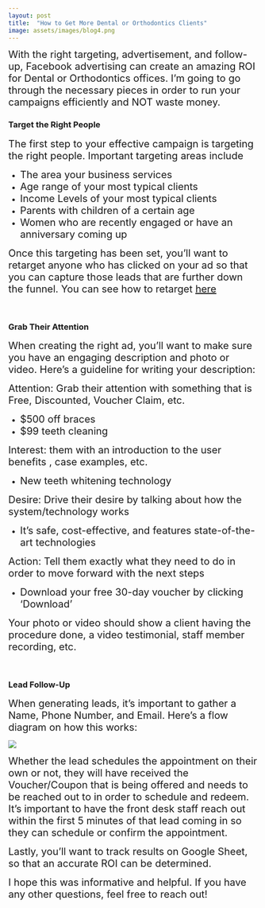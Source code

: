 ```yaml
---
layout: post
title:  "How to Get More Dental or Orthodontics Clients"
image: assets/images/blog4.png
---
```

<head>
<meta name="description" content="With the right targeting, advertisement, and follow-up, Facebook advertising can create an amazing ROI for Dental or Orthodontics offices. I’m going to go through the necessary pieces in order to run your campaigns efficiently and NOT waste money.">
</head>
<span style="font-size:20px; padding-bottom: 20px; padding-top: 20px">With the right targeting, advertisement, and follow-up, Facebook advertising can create an amazing ROI for Dental or Orthodontics offices. I’m going to go through the necessary pieces in order to run your campaigns efficiently and NOT waste money.</span>

<span style="padding: 300px">
</span>

### Target the Right People

<span style="font-size:20px; padding-bottom: 20px; padding-top: 20px">The first step to your effective campaign is targeting the right people. Important targeting areas include</span>

* <span style="font-size:20px; padding-bottom: 20px; padding-top: 20px">The area your business services</span>
* <span style="font-size:20px; padding-bottom: 20px; padding-top: 20px">Age range of your most typical clients</span>
* <span style="font-size:20px; padding-bottom: 20px; padding-top: 20px">Income Levels of your most typical clients</span>
* <span style="font-size:20px; padding-bottom: 20px; padding-top: 20px">Parents with children of a certain age</span>
* <span style="font-size:20px; padding-bottom: 20px; padding-top: 20px">Women who are recently engaged or have an anniversary coming up</span>

<span style="font-size:20px; padding-bottom: 20px; padding-top: 20px">Once this targeting has been set, you’ll want to retarget anyone who has clicked on your ad so that you can capture those leads that are further down the funnel. You can see how to retarget [here]({{site.baseurl}}/8-steps-real-estate-facebook-ads/)</span>

<span style="padding: 300px">
</span>

### Grab Their Attention

<span style="font-size:20px; padding-bottom: 20px; padding-top: 20px">When creating the right ad, you’ll want to make sure you have an engaging description and photo or video. Here’s a guideline for writing your description:</span>

<span style="font-size:20px; padding-bottom: 20px; padding-top: 20px">Attention: Grab their attention with something that is Free, Discounted, Voucher Claim, etc.</span>

* <span style="font-size:20px; padding-bottom: 20px; padding-top: 20px">$500 off braces</span>
* <span style="font-size:20px; padding-bottom: 20px; padding-top: 20px">$99 teeth cleaning</span>


<span style="font-size:20px; padding-bottom: 20px; padding-top: 20px">Interest: them with an introduction to the user benefits , case examples, etc.</span>

* <span style="font-size:20px; padding-bottom: 20px; padding-top: 20px">New teeth whitening technology</span>


<span style="font-size:20px; padding-bottom: 20px; padding-top: 20px">Desire: Drive their desire by talking about how the system/technology works</span>

* <span style="font-size:20px; padding-bottom: 20px; padding-top: 20px">It’s safe, cost-effective, and features state-of-the-art technologies</span>

<span style="font-size:20px; padding-bottom: 20px; padding-top: 20px">Action: Tell them exactly what they need to do in order to move forward with the next steps</span>

* <span style="font-size:20px; padding-bottom: 20px; padding-top: 20px">Download your free 30-day voucher by clicking ‘Download’</span>


<span style="font-size:20px; padding-bottom: 20px; padding-top: 20px">Your photo or video should show a client having the procedure done, a video testimonial, staff member recording, etc.</span>

<span style="padding: 300px">
</span>

### Lead Follow-Up

<span style="font-size:20px; padding-bottom: 20px; padding-top: 20px">When generating leads, it’s important to gather a Name, Phone Number, and Email. Here’s a flow diagram on how this works:</span>

![]({{site.baseurl}}/assets/images/flow.png)<span alt="Facebook Advertising for Dentists and Orthodontists"></span>



<span style="font-size:20px; padding-bottom: 20px; padding-top: 20px">Whether the lead schedules the appointment on their own or not, they will have received the Voucher/Coupon that is being offered and needs to be reached out to in order to schedule and redeem. It’s important to have the front desk staff reach out within the first 5 minutes of that lead coming in so they can schedule or confirm the appointment.</span>

<span style="font-size:20px; padding-bottom: 20px; padding-top: 20px">Lastly, you’ll want to track results on Google Sheet, so that an accurate ROI can be determined.</span>

<span style="font-size:20px; padding-bottom: 20px; padding-top: 20px">I hope this was informative and helpful. If you have any other questions, feel free to reach out!</span>
